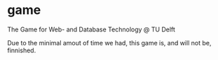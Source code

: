 # game
The Game for Web- and Database Technology @ TU Delft

Due to the minimal amout of time we had, this game is, and will not be, finnished.
